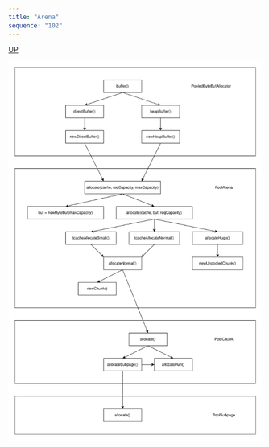 ```yaml
---
title: "Arena"
sequence: "102"
---
```


[UP](/netty.html)

![](/assets/images/netty/buf/netty-buffer-pool-arena-allocate.svg)

